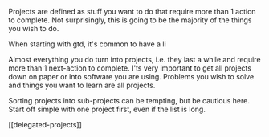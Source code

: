 Projects are defined as stuff you want to do that require more than 1 action to complete. Not surprisingly, this is going to be the majority of the things you wish to do.

When starting with gtd, it's common to have a li


Almost everything you do turn into projects, i.e. they last a while and require more than 1 next-action to complete. I'ts very important to get all projects down on paper or into software you are using. Problems you wish to solve and things you want to learn are all projects.

Sorting projects into sub-projects can be tempting, but be cautious here. Start off simple with one project first, even if the list is long.

[[delegated-projects]]